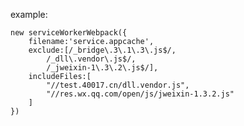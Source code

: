 example:

    new serviceWorkerWebpack({
        filename:'service.appcache',
        exclude:[/_bridge\.3\.1\.3\.js$/,
            /_dll\.vendor\.js$/,
            /_jweixin-1\.3\.2\.js$/],
        includeFiles:[
            "//test.40017.cn/dll.vendor.js",
            "//res.wx.qq.com/open/js/jweixin-1.3.2.js"
        ]
    })
